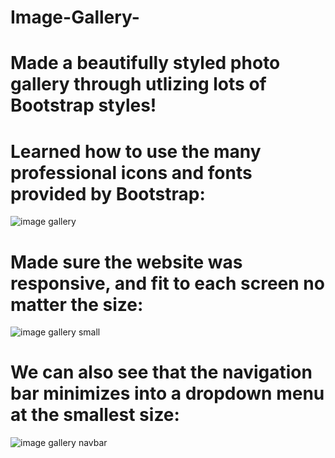 # Image-Gallery-
# Made a beautifully styled photo gallery through utlizing lots of Bootstrap styles! 

# Learned how to use the many professional icons and fonts provided by Bootstrap: 
![image gallery](https://user-images.githubusercontent.com/46942833/97503461-4e70b300-1932-11eb-9c63-f18cd063b92a.PNG)

# Made sure the website was responsive, and fit to each screen no matter the size: 
![image gallery small](https://user-images.githubusercontent.com/46942833/97503458-4d3f8600-1932-11eb-9e02-b2919595b08b.PNG)

# We can also see that the navigation bar minimizes into a dropdown menu at the smallest size: 
![image gallery navbar](https://user-images.githubusercontent.com/46942833/97503463-4f094980-1932-11eb-85c7-c352f59a03b5.PNG)
